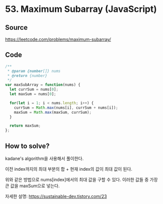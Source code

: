 # 53. Maximum Subarray (JavaScript)

## Source

https://leetcode.com/problems/maximum-subarray/

## Code

```javascript
/**
 * @param {number[]} nums
 * @return {number}
 */
var maxSubArray = function(nums) {
  let currSum = nums[0];
  let maxSum = nums[0];

  for(let i = 1; i < nums.length; i++) {
    currSum = Math.max(nums[i], currSum + nums[i]);
    maxSum = Math.max(maxSum, currSum);
  }

  return maxSum;
};
```

## How to solve?

kadane's algorithm을 사용해서 풀이한다.

이전 index까지의 최대 부분의 합 + 현재 index의 값이 최대 값이 된다. 

위와 같은 방법으로 nums[index]에서의 최대 값을 구할 수 있다. 이러한 값들 중 가장 큰 값을 maxSum으로 넣는다.

자세한 설명: https://sustainable-dev.tistory.com/23